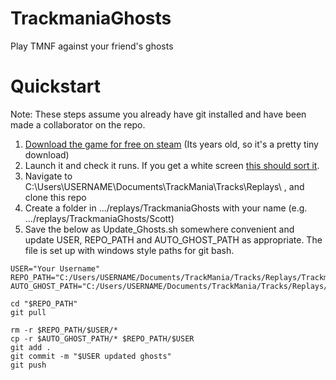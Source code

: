 # TrackmaniaGhosts
Play TMNF against your friend's ghosts

# Quickstart
Note: These steps assume you already have git installed and have been made a collaborator on the repo.
1. [Download the game for free on steam](https://store.steampowered.com/app/11020/TrackMania_Nations_Forever/) (Its years old, so it's a pretty tiny download)
1. Launch it and check it runs. If you get a white screen [this should sort it](https://steamcommunity.com/sharedfiles/filedetails/?id=448953593).
1. Navigate to C:\Users\USERNAME\Documents\TrackMania\Tracks\Replays\ , and clone this repo
1. Create a folder in .../replays/TrackmaniaGhosts with your name (e.g.  .../replays/TrackmaniaGhosts/Scott)
1. Save the below as Update_Ghosts.sh somewhere convenient and update USER, REPO_PATH and AUTO_GHOST_PATH as appropriate. The file is set up with windows style paths for git bash.
```
USER="Your Username"
REPO_PATH="C:/Users/USERNAME/Documents/TrackMania/Tracks/Replays/TrackmaniaGhosts"
AUTO_GHOST_PATH="C:/Users/USERNAME/Documents/TrackMania/Tracks/Replays/Autosaves"

cd "$REPO_PATH"
git pull

rm -r $REPO_PATH/$USER/*
cp -r $AUTO_GHOST_PATH/* $REPO_PATH/$USER
git add .
git commit -m "$USER updated ghosts"
git push
```
